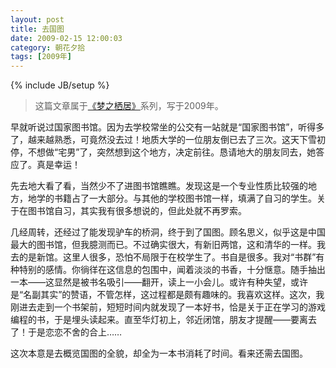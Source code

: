 ```yaml
---
layout: post
title: 去国图
date: 2009-02-15 12:00:03
category: 朝花夕拾
tags: [2009年]
---
```

{% include JB/setup %}

> 这篇文章属于[《梦之栖居》](/posts/where-the-dreams-reside/)系列，写于2009年。
	
<!--more-->

早就听说过国家图书馆。因为去学校常坐的公交有一站就是“国家图书馆”，听得多了，越来越熟悉，可竟然没去过！地质大学的一位朋友倒已去了三次。这天下雪初停，不想做“宅男”了，突然想到这个地方，决定前往。恳请地大的朋友同去，她答应了。真是幸运！

先去地大看了看，当然少不了进图书馆瞧瞧。发现这是一个专业性质比较强的地方，地学的书籍占了一大部分。与其他的学校图书馆一样，填满了自习的学生。关于在图书馆自习，其实我有很多想说的，但此处就不再罗索。

几经周转，还经过了能发现驴车的桥洞，终于到了国图。顾名思义，似乎这是中国最大的图书馆，但我臆测而已。不过确实很大，有新旧两馆，这和清华的一样。我去的是新馆。这里人很多，恐怕不局限于在校学生了。书自是很多。我对“书群”有种特别的感情。你徜徉在这信息的包围中，闻着淡淡的书香，十分惬意。随手抽出一本——这显然是被书名吸引——翻开，读上一小会儿。或许有种失望，或许是“名副其实”的赞语，不管怎样，这过程都是颇有趣味的。我喜欢这样。这次，我刚进去走到一个书架前，短短时间内就发现了一本好书，恰是关于正在学习的游戏编程的书，于是埋头读起来。直至华灯初上，邻近闭馆，朋友才提醒——要离去了！于是恋恋不舍的合上……

这次本意是去概览国图的全貌，却全为一本书消耗了时间。看来还需去国图。